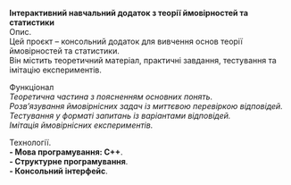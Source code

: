 **Інтерактивний навчальний додаток з теорії ймовірностей та статистики**  
Опис.  
Цей проєкт – консольний додаток для вивчення основ теорії ймовірностей та статистики.   
Він містить теоретичний матеріал, практичні завдання, тестування та імітацію експериментів.

Функціонал  
_Теоретична частина з поясненням основних понять.  
Розв’язування ймовірнісних задач із миттєвою перевіркою відповідей.  
Тестування у форматі запитань із варіантами відповідей.  
Імітація ймовірнісних експериментів._  

Технології.  
**- Мова програмування: C++**.  
**- Структурне програмування**.  
**- Консольний інтерфейс**.  
